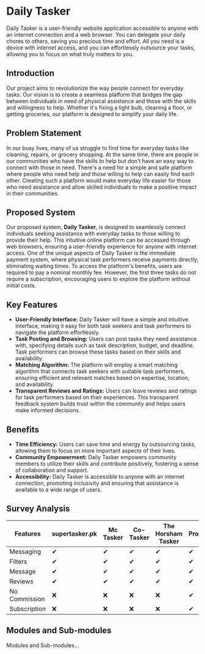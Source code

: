 # Daily Tasker

Daily Tasker is a user-friendly website application accessible to anyone with an internet connection and a web browser. You can delegate your daily chores to others, saving you precious time and effort. All you need is a device with internet access, and you can effortlessly outsource your tasks, allowing you to focus on what truly matters to you.

## Introduction

Our project aims to revolutionize the way people connect for everyday tasks. Our vision is to create a seamless platform that bridges the gap between individuals in need of physical assistance and those with the skills and willingness to help. Whether it's fixing a light bulb, cleaning a floor, or getting groceries, our platform is designed to simplify your daily life.

## Problem Statement

In our busy lives, many of us struggle to find time for everyday tasks like cleaning, repairs, or grocery shopping. At the same time, there are people in our communities who have the skills to help but don't have an easy way to connect with those in need. There's a need for a simple and safe platform where people who need help and those willing to help can easily find each other. Creating such a platform would make everyday life easier for those who need assistance and allow skilled individuals to make a positive impact in their communities.

## Proposed System

Our proposed system, **Daily Tasker**, is designed to seamlessly connect individuals seeking assistance with everyday tasks to those willing to provide their help. This intuitive online platform can be accessed through web browsers, ensuring a user-friendly experience for anyone with internet access. One of the unique aspects of Daily Tasker is the immediate payment system, where physical task performers receive payments directly, eliminating waiting times. To access the platform's benefits, users are required to pay a nominal monthly fee. However, the first three tasks do not require a subscription, encouraging users to explore the platform without initial costs.

## Key Features

- **User-Friendly Interface:** Daily Tasker will have a simple and intuitive interface, making it easy for both task seekers and task performers to navigate the platform effortlessly.
- **Task Posting and Browsing:** Users can post tasks they need assistance with, specifying details such as task description, budget, and deadline. Task performers can browse these tasks based on their skills and availability.
- **Matching Algorithm:** The platform will employ a smart matching algorithm that connects task seekers with suitable task performers, ensuring efficient and relevant matches based on expertise, location, and availability.
- **Transparent Reviews and Ratings:** Users can leave reviews and ratings for task performers based on their experiences. This transparent feedback system builds trust within the community and helps users make informed decisions.

## Benefits

- **Time Efficiency:** Users can save time and energy by outsourcing tasks, allowing them to focus on more important aspects of their lives.
- **Community Empowerment:** Daily Tasker empowers community members to utilize their skills and contribute positively, fostering a sense of collaboration and support.
- **Accessibility:** Daily Tasker is accessible to anyone with an internet connection, promoting inclusivity and ensuring that assistance is available to a wide range of users.

## Survey Analysis

| Features          | supertasker.pk | Mc Tasker | Co-Tasker | The Horsham Tasker | Proposed |
|-------------------|---------------|-----------|-----------|--------------------|----------|
| Messaging         | ✔             | ✔         | ✔         | ✔                  | ✔        |
| Filters           | ✔             | ✔         | ✔         | ✔                  | ✔        |
| Message           | ✔             | ✔         | ✔         | ✔                  | ✔        |
| Reviews           | ✔             | ✔         | ✔         | ✔                  | ✔        |
| No Commission     | ❌            | ❌        | ❌        | ❌                 | ✔        |
| Subscription      | ❌            | ❌        | ❌        | ❌                 | ✔        |

## Modules and Sub-modules

Modules and Sub-modules…


